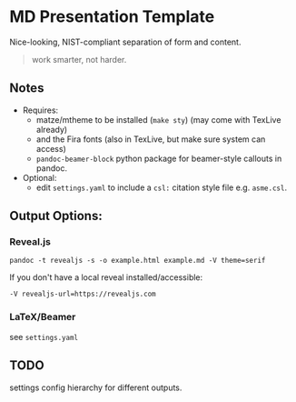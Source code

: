 # MD Presentation Template

Nice-looking, NIST-compliant separation of form and content. 

> work smarter, not harder. 


## Notes

- Requires: 
    - matze/mtheme to be installed (`make sty`) (may come with TexLive already) 
    - and the Fira fonts (also in TexLive, but make sure system can access)
    - `pandoc-beamer-block` python package for beamer-style callouts in pandoc.
- Optional:
    - edit `settings.yaml` to include a `csl:` citation style file e.g. `asme.csl`. 

## Output Options: 


### Reveal.js 

`pandoc -t revealjs -s -o example.html example.md -V theme=serif`

If you don't have a local reveal installed/accessible: 

`-V revealjs-url=https://revealjs.com`

### LaTeX/Beamer
see `settings.yaml`


## TODO
settings config hierarchy for different outputs. 
